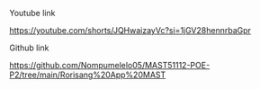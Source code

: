Youtube link

https://youtube.com/shorts/JQHwaizayVc?si=1jGV28hennrbaGpr


Github link

https://github.com/Nompumelelo05/MAST51112-POE-P2/tree/main/Rorisang%20App%20MAST 




